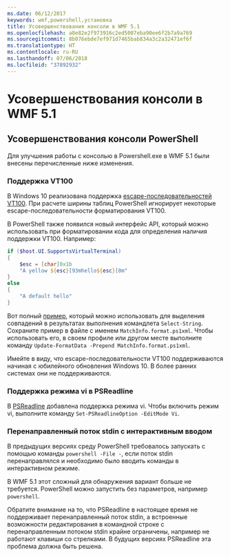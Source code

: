```yaml
---
ms.date: 06/12/2017
keywords: wmf,powershell,установка
title: Усовершенствования консоли в WMF 5.1
ms.openlocfilehash: a8e82e2f973916c2ed5007eba90ee6f2b7a9a769
ms.sourcegitcommit: 8b076ebde7ef971d7465bab834a3c2a32471ef6f
ms.translationtype: HT
ms.contentlocale: ru-RU
ms.lasthandoff: 07/06/2018
ms.locfileid: "37892932"
---
```

# <a name="console-improvements-in-wmf-51"></a>Усовершенствования консоли в WMF 5.1

## <a name="powershell-console-improvements"></a>Усовершенствования консоли PowerShell

Для улучшения работы с консолью в Powershell.exe в WMF 5.1 были внесены перечисленные ниже изменения.

### <a name="vt100-support"></a>Поддержка VT100

В Windows 10 реализована поддержка [escape-последовательностей VT100](/windows/console/console-virtual-terminal-sequences).
При расчете ширины таблиц PowerShell игнорирует некоторые escape-последовательности форматирования VT100.

В PowerShell также появился новый интерфейс API, который можно использовать при форматировании кода для определения наличия поддержки VT100.
Например:

```powershell
if ($host.UI.SupportsVirtualTerminal)
{
    $esc = [char]0x1b
    "A yellow ${esc}[93mhello${esc}[0m"
}
else
{
    "A default hello"
}
```

Вот полный [пример](https://gist.github.com/lzybkr/dcb973dccd54900b67783c48083c28f7), который можно использовать для выделения совпадений в результатах выполнения командлета `Select-String`.
Сохраните пример в файле с именем `MatchInfo.format.ps1xml`. Чтобы использовать его, в своем профиле или другом месте выполните команду `Update-FormatData -Prepend MatchInfo.format.ps1xml`.

Имейте в виду, что escape-последовательности VT100 поддерживаются начиная с юбилейного обновления Windows 10. В более ранних системах они не поддерживаются.

### <a name="vi-mode-support-in-psreadline"></a>Поддержка режима vi в PSReadline

В [PSReadline](https://github.com/lzybkr/PSReadLine) добавлена поддержка режима vi. Чтобы включить режим vi, выполните команду `Set-PSReadlineOption -EditMode Vi`.

### <a name="redirected-stdin-with-interactive-input"></a>Перенаправленный поток stdin с интерактивным вводом

В предыдущих версиях среду PowerShell требовалось запускать с помощью команды `powershell -File -`, если поток stdin перенаправлялся и необходимо было вводить команды в интерактивном режиме.

В WMF 5.1 этот сложный для обнаружения вариант больше не требуется.
PowerShell можно запустить без параметров, например `powershell`.

Обратите внимание на то, что PSReadline в настоящее время не поддерживает перенаправленный поток stdin, а встроенные возможности редактирования в командной строке с перенаправленным потоком stdin крайне ограничены, например не работают клавиши со стрелками.
В будущих версиях PSReadline эта проблема должна быть решена.